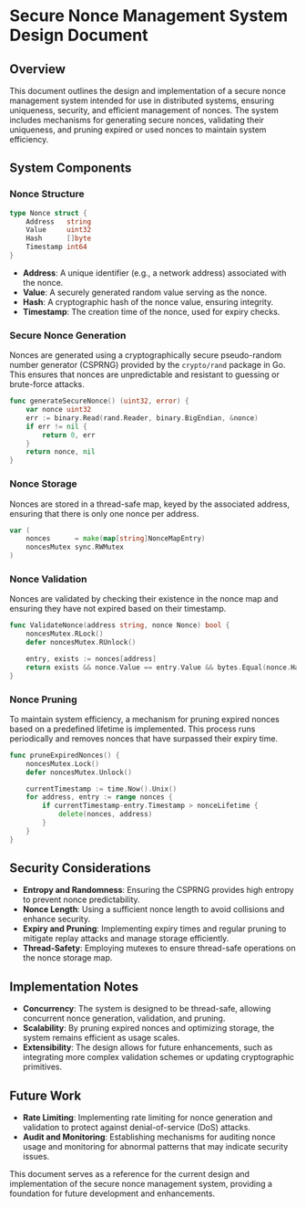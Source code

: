 
# Secure Nonce Management System Design Document

## Overview

This document outlines the design and implementation of a secure nonce management system intended for use in distributed systems, ensuring uniqueness, security, and efficient management of nonces. The system includes mechanisms for generating secure nonces, validating their uniqueness, and pruning expired or used nonces to maintain system efficiency.

## System Components

### Nonce Structure

```go
type Nonce struct {
    Address   string
    Value     uint32
    Hash      []byte
    Timestamp int64
}
```

- **Address**: A unique identifier (e.g., a network address) associated with the nonce.
- **Value**: A securely generated random value serving as the nonce.
- **Hash**: A cryptographic hash of the nonce value, ensuring integrity.
- **Timestamp**: The creation time of the nonce, used for expiry checks.

### Secure Nonce Generation

Nonces are generated using a cryptographically secure pseudo-random number generator (CSPRNG) provided by the `crypto/rand` package in Go. This ensures that nonces are unpredictable and resistant to guessing or brute-force attacks.

```go
func generateSecureNonce() (uint32, error) {
    var nonce uint32
    err := binary.Read(rand.Reader, binary.BigEndian, &nonce)
    if err != nil {
        return 0, err
    }
    return nonce, nil
}
```

### Nonce Storage

Nonces are stored in a thread-safe map, keyed by the associated address, ensuring that there is only one nonce per address.

```go
var (
    nonces      = make(map[string]NonceMapEntry)
    noncesMutex sync.RWMutex
)
```

### Nonce Validation

Nonces are validated by checking their existence in the nonce map and ensuring they have not expired based on their timestamp.

```go
func ValidateNonce(address string, nonce Nonce) bool {
    noncesMutex.RLock()
    defer noncesMutex.RUnlock()

    entry, exists := nonces[address]
    return exists && nonce.Value == entry.Value && bytes.Equal(nonce.Hash, entry.Hash) && time.Now().Unix()-entry.Timestamp <= nonceLifetime
}
```

### Nonce Pruning

To maintain system efficiency, a mechanism for pruning expired nonces based on a predefined lifetime is implemented. This process runs periodically and removes nonces that have surpassed their expiry time.

```go
func pruneExpiredNonces() {
    noncesMutex.Lock()
    defer noncesMutex.Unlock()

    currentTimestamp := time.Now().Unix()
    for address, entry := range nonces {
        if currentTimestamp-entry.Timestamp > nonceLifetime {
            delete(nonces, address)
        }
    }
}
```

## Security Considerations

- **Entropy and Randomness**: Ensuring the CSPRNG provides high entropy to prevent nonce predictability.
- **Nonce Length**: Using a sufficient nonce length to avoid collisions and enhance security.
- **Expiry and Pruning**: Implementing expiry times and regular pruning to mitigate replay attacks and manage storage efficiently.
- **Thread-Safety**: Employing mutexes to ensure thread-safe operations on the nonce storage map.

## Implementation Notes

- **Concurrency**: The system is designed to be thread-safe, allowing concurrent nonce generation, validation, and pruning.
- **Scalability**: By pruning expired nonces and optimizing storage, the system remains efficient as usage scales.
- **Extensibility**: The design allows for future enhancements, such as integrating more complex validation schemes or updating cryptographic primitives.

## Future Work

- **Rate Limiting**: Implementing rate limiting for nonce generation and validation to protect against denial-of-service (DoS) attacks.
- **Audit and Monitoring**: Establishing mechanisms for auditing nonce usage and monitoring for abnormal patterns that may indicate security issues.

This document serves as a reference for the current design and implementation of the secure nonce management system, providing a foundation for future development and enhancements.
```
